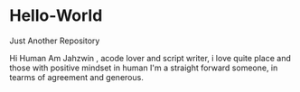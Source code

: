 # Hello-World
Just Another Repository

Hi Human
Am Jahzwin , acode lover and script writer, i love quite place and those with positive mindset in human I'm a straight forward someone,
in tearms of agreement and generous.
